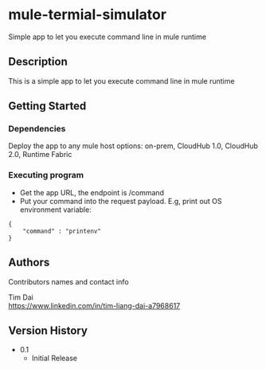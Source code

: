 # mule-termial-simulator
Simple app to let you execute command line in mule runtime

## Description

This is a simple app to let you execute command line in mule runtime

## Getting Started

### Dependencies

Deploy the app to any mule host options: on-prem, CloudHub 1.0, CloudHub 2.0, Runtime Fabric

### Executing program

* Get the app URL, the endpoint is /command
* Put your command into the request payload. E.g, print out OS environment variable:
```
{
    "command" : "printenv"
}
```

## Authors

Contributors names and contact info

Tim Dai  
https://www.linkedin.com/in/tim-liang-dai-a7968617

## Version History

* 0.1
    * Initial Release

